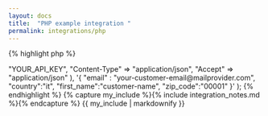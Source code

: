 ```yaml
---
layout: docs
title:  "PHP example integration "
permalink: integrations/php
---
```

{% highlight php %}
<?php
// These code snippets use an open-source library. http://unirest.io/php
$response = Unirest\Request::post("https://www.transactionale.com/api/v1/transaction",
  array(
    "X-Authorization" => "YOUR_API_KEY",
    "Content-Type" => "application/json",
    "Accept" => "application/json"
  ),
  '{ "email" : "your-customer-email@mailprovider.com", "country":"it", "first_name":"customer-name", "zip_code":"00001" }'
);
{% endhighlight %}

{% capture my_include %}{% include integration_notes.md %}{% endcapture %}
{{ my_include | markdownify }}